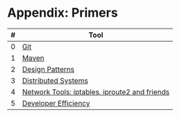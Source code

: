# Appendix: Primers

| # | Tool |
| - | ---- |
| 0 | [Git](git.md) |
| 1 | [Maven](mvn.md) |
| 2 | [Design Patterns](dp.md) |
| 3 | [Distributed Systems](dsys.md) |
| 4 | [Network Tools: iptables, iproute2 and friends](network.md) |
| 5 | [Developer Efficiency](efficiency.md) |

